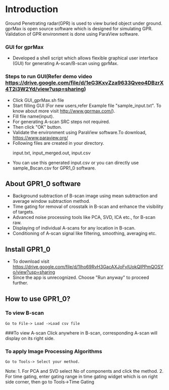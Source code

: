 # Introduction
   <p> Ground Penetrating radar(GPR) is used to view buried object under ground. gprMax is open source software which is designed for simulating GPR. Validation of GPR environment is done using ParaView software.
  
### GUI for gprMax
* Developed a shell script which allows flexible graphical user interface (GUI) for generating A-scan/B-scan using gprMax.
   
### Steps to run GUI(Refer demo video https://drive.google.com/file/d/1eG3KxvZza9633Qveo4DBzrX4T2i3W2Yd/view?usp=sharing)
   * Click GUI_gprMax.sh file
   * Start filling GUI (For new users,refer Example file "sample_input.txt". To know about more visit http://www.gprmax.com/).
   * Fill file name(input).
   * For generating A-scan SRC steps not required. 
   * Then click "OK" button.
   * Validate the environment using ParaView software.To download, https://www.paraview.org/
   * Following files are created in your directory.
        <p>input.txt, input_merged.out, input.csv
   * You can use this generated input.csv or you can directly use sample_Bscan.csv for GPR1_0 software.
       
## About GPR1_0 software
 * Background subtraction of B-scan image using mean subtraction and average window subtraction method.
 * Time gating for removal of crosstalk in B-scan and enhance the visibility of targets.
 * Advanced noise processing tools like PCA, SVD, ICA etc., for B-scan raw.
 * Displaying of individual A-scans for any location in B-scan.
 * Conditioning of A-scan signal like filtering, smoothing, averaging etc.

## Install GPR1_0
 * To download visit https://drive.google.com/file/d/1lho69RvH3GacAXJoFyIUokQlPPmQOSYo/view?usp=sharing
 * Since the app is unrecognized. Choose "Run anyway" to proceed further.
 
## How to use GPR1_0?
### To view B-scan
    Go to File-> Load ->Load csv file	
###To view A-scan
    Click anywhere in B-scan, corresponding A-scan will display on its right side. 

### To apply Image Processing Algorithms
    Go to Tools-> Select your method. 
    
Note: 1. For PCA and SVD select No of components and click the method. 2. For time gating, enter gating range in time gating widget which is on right side corner, then go to Tools->Time Gating

